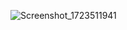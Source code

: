 ![Screenshot_1723511941](https://github.com/user-attachments/assets/a5ed49bd-995d-41d7-8e86-5f31e7bd7aff)
